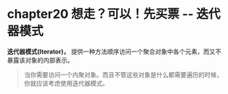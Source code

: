 # chapter20 想走？可以！先买票 -- 迭代器模式

**迭代器模式(Iterator)，** 提供一种方法顺序访问一个聚合对象中各个元素，而又不暴露该对象的内部表示。

> 当你需要访问一个内聚对象。而且不管这些对象是什么都需要遍历的时候，你就应该考虑使用迭代器模式。

